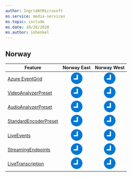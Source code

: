 ```yaml
---
author: IngridAtMicrosoft
ms.service: media-services 
ms.topic: include
ms.date: 10/28/2020
ms.author: inhenkel
---
```


<!--Feature availability in region-->
## Norway

| Feature | Norway East | Norway West |
| --- | :---: | :---: |
| [Azure EventGrid](../monitoring/reacting-to-media-services-events.md) |![Azure EventGrid Norway East future](../media/azure-clouds-regions/planned-active.svg)  |![Azure EventGrid Norway West future](../media/azure-clouds-regions/planned-active.svg) |
| [VideoAnalyzerPreset](../analyzing-video-audio-files-concept.md) |![VideoAnalyzerPreset Norway East future](../media/azure-clouds-regions/planned-active.svg)  | ![VideoAnalyzerPreset Norway West future](../media/azure-clouds-regions/planned-active.svg) |
| [AudioAnalyzerPreset](../analyzing-video-audio-files-concept.md) |![AudioAnalyzerPreset Norway East future](../media/azure-clouds-regions/planned-active.svg)  | ![AudioAnalyzerPreset Norway West future](../media/azure-clouds-regions/planned-active.svg) |
| [StandardEncoderPreset](../encoding-concept.md) |![StandardEncoderPreset Norway East future](../media/azure-clouds-regions/planned-active.svg)  | ![StandardEncoderPreset Norway West future](../media/azure-clouds-regions/planned-active.svg) |
| [LiveEvents](../live-streaming-overview.md) |![LiveEvents Norway East future](../media/azure-clouds-regions/planned-active.svg)  | ![LiveEvents Norway West future](../media/azure-clouds-regions/planned-active.svg) |
| [StreamingEndpoints](../streaming-endpoint-concept.md) |![StreamingEndpoints Norway East future](../media/azure-clouds-regions/planned-active.svg) | ![StreamingEndpoints Norway West future](../media/azure-clouds-regions/planned-active.svg) |
| [LiveTranscription](../live-transcription.md) |![LiveTranscription Norway East future](../media/azure-clouds-regions/planned-active.svg) |![LiveTranscription Norway West future](../media/azure-clouds-regions/planned-active.svg) |
